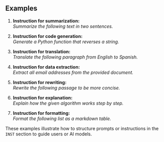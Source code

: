 ## Examples

1. **Instruction for summarization:**  
    *Summarize the following text in two sentences.*

2. **Instruction for code generation:**  
    *Generate a Python function that reverses a string.*

3. **Instruction for translation:**  
    *Translate the following paragraph from English to Spanish.*

4. **Instruction for data extraction:**  
    *Extract all email addresses from the provided document.*

5. **Instruction for rewriting:**  
    *Rewrite the following passage to be more concise.*

6. **Instruction for explanation:**  
    *Explain how the given algorithm works step by step.*

7. **Instruction for formatting:**  
    *Format the following list as a markdown table.*

These examples illustrate how to structure prompts or instructions in the `INST` section to guide users or AI models.